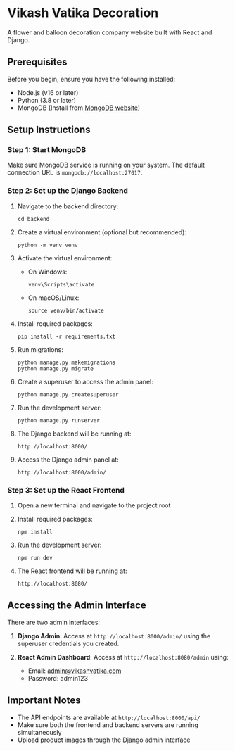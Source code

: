 
# Vikash Vatika Decoration

A flower and balloon decoration company website built with React and Django.

## Prerequisites

Before you begin, ensure you have the following installed:
- Node.js (v16 or later)
- Python (3.8 or later)
- MongoDB (Install from [MongoDB website](https://www.mongodb.com/try/download/community))

## Setup Instructions

### Step 1: Start MongoDB

Make sure MongoDB service is running on your system. The default connection URL is `mongodb://localhost:27017`.

### Step 2: Set up the Django Backend

1. Navigate to the backend directory:
   ```
   cd backend
   ```

2. Create a virtual environment (optional but recommended):
   ```
   python -m venv venv
   ```

3. Activate the virtual environment:
   - On Windows:
     ```
     venv\Scripts\activate
     ```
   - On macOS/Linux:
     ```
     source venv/bin/activate
     ```

4. Install required packages:
   ```
   pip install -r requirements.txt
   ```

5. Run migrations:
   ```
   python manage.py makemigrations
   python manage.py migrate
   ```

6. Create a superuser to access the admin panel:
   ```
   python manage.py createsuperuser
   ```

7. Run the development server:
   ```
   python manage.py runserver
   ```

8. The Django backend will be running at:
   ```
   http://localhost:8000/
   ```

9. Access the Django admin panel at:
   ```
   http://localhost:8000/admin/
   ```

### Step 3: Set up the React Frontend

1. Open a new terminal and navigate to the project root

2. Install required packages:
   ```
   npm install
   ```

3. Run the development server:
   ```
   npm run dev
   ```

4. The React frontend will be running at:
   ```
   http://localhost:8080/
   ```

## Accessing the Admin Interface

There are two admin interfaces:

1. **Django Admin**: Access at `http://localhost:8000/admin/` using the superuser credentials you created.

2. **React Admin Dashboard**: Access at `http://localhost:8080/admin` using:
   - Email: admin@vikashvatika.com
   - Password: admin123

## Important Notes

- The API endpoints are available at `http://localhost:8000/api/`
- Make sure both the frontend and backend servers are running simultaneously
- Upload product images through the Django admin interface
